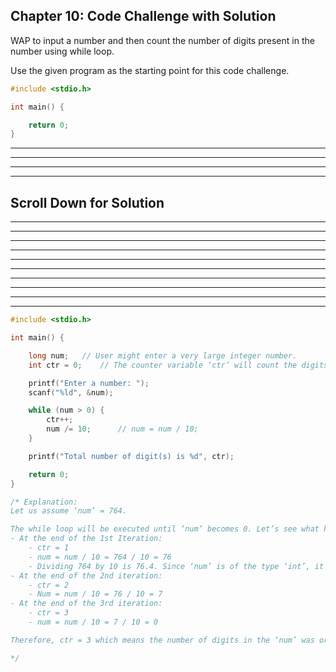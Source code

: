 ## Chapter 10: Code Challenge with Solution 

WAP to input a number and then count the number of digits present in the number using while loop.

Use the given program as the starting point for this code challenge.
 
```C
#include <stdio.h>

int main() {

	return 0;
}

```

----
----
----
----
## Scroll Down for Solution 
----
----
----
----
----
----
----
----
----
----

```C
#include <stdio.h>

int main() {

	long num; 	// User might enter a very large integer number.
	int ctr = 0;	// The counter variable ‘ctr’ will count the digits. 

	printf("Enter a number: ");
	scanf("%ld", &num);

	while (num > 0) {
		ctr++;
		num /= 10;		// num = num / 10;
	}

	printf("Total number of digit(s) is %d", ctr);

	return 0;
}

/* Explanation: 
Let us assume ‘num’ = 764. 

The while loop will be executed until ‘num’ becomes 0. Let’s see what happens in while loop with each iteration.
- At the end of the 1st Iteration:
	- ctr = 1
    - num = num / 10 = 764 / 10 = 76 
    - Dividing 764 by 10 is 76.4. Since ‘num’ is of the type ‘int’, it cannot hold a decimal value. Therefore, the value after the decimal is removed and only 76 is stored in the variable ‘num’. This is again the concept of implicit type conversion. 
- At the end of the 2nd iteration:
    - ctr = 2
    - Num = num / 10 = 76 / 10 = 7 
- At the end of the 3rd iteration: 
    - ctr = 3
    - num = num / 10 = 7 / 10 = 0

Therefore, ctr = 3 which means the number of digits in the ‘num’ was originally 3. 

*/
```
